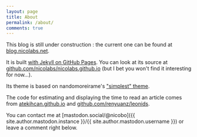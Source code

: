 ```yaml
---
layout: page
title: About
permalink: /about/
comments: true
---
```


This blog is still under construction : the current one can be found at [blog.nicolabs.net](http://blog.nicolabs.net).

It is built [with Jekyll on GitHub Pages](https://help.github.com/articles/using-jekyll-as-a-static-site-generator-with-github-pages/). You can look at its source at [github.com/nicolabs/nicolabs.github.io](https://github.com/nicolabs/nicolabs.github.io) (but I bet you won't find it interesting for now...).

Its theme is based on nandomoreirame's ["simplest" theme](https://github.com/nandomoreirame/simplest).

The code for estimating and displaying the time to read an article comes from [atekihcan.github.io](http://atekihcan.github.io/blog/2014/reading-time-estimate-in-jekyll) and [github.com/renyuanz/leonids](https://github.com/renyuanz/leonids).

You can contact me at [mastodon.social/@nicobo]({{ site.author.mastodon.instance }}/{{ site.author.mastodon.username }}) or leave a comment right below.
